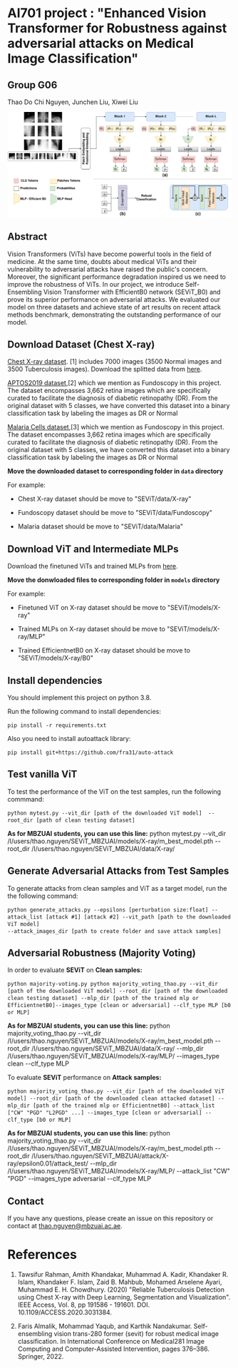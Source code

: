 # AI701 project : "Enhanced Vision Transformer for Robustness against adversarial attacks on Medical Image Classification"

## Group G06

Thao Do Chi Nguyen, Junchen Liu, Xiwei Liu

![Method](Figures/Method.jpg)

## Abstract 
Vision Transformers (ViTs) have become powerful tools in the field of medicine. At the same time, doubts about medical ViTs and their vulnerability to adversarial attacks have raised the public's concern. Moreover, the significant performance degradation inspired us we need to improve the robustness of ViTs. In our project, we introduce Self-Ensembling Vision Transformer with EfficientB0 network (SEViT_B0) and prove its superior performance on adversarial attacks. We evaluated our model on three datasets and achieve state of art results on recent attack methods benchmark, demonstrating the outstanding performance of our model.

## Download Dataset (Chest X-ray)
[Chest X-ray dataset](https://www.kaggle.com/datasets/tawsifurrahman/tuberculosis-tb-chest-xray-dataset).
[1] includes 7000 images (3500 Normal images and 3500 Tuberculosis images). Download the splitted data from [here](https://drive.google.com/drive/folders/1XmdB37YowEHQTak2rU2iqyzHK8WBF7pO?usp=sharing). 

[APTOS2019 dataset](https://www.kaggle.com/c/aptos2019-blindness-detection/data),[2] which we mention as Fundoscopy in this project. The dataset encompasses 3,662 retina images which are specifically curated to facilitate the diagnosis of diabetic retinopathy (DR). From the original dataset with 5 classes, we have converted this dataset into a binary classification task by labeling the images as DR or Normal

[Malaria Cells dataset](https://www.kaggle.com/datasets/iarunava/cell-images-for-detecting-malaria),[3] which we mention as Fundoscopy in this project. The dataset encompasses 3,662 retina images which are specifically curated to facilitate the diagnosis of diabetic retinopathy (DR). From the original dataset with 5 classes, we have converted this dataset into a binary classification task by labeling the images as DR or Normal

**Move the downloaded dataset to corresponding folder in `data` directory**

For example: 

* Chest X-ray dataset should be move to "SEViT/data/X-ray"

* Fundoscopy dataset should be move to "SEViT/data/Fundoscopy"

* Malaria dataset should be move to "SEViT/data/Malaria"

## Download ViT and Intermediate MLPs
Download the finetuned ViTs and trained MLPs from [here](https://mbzuaiac-my.sharepoint.com/:f:/g/personal/thao_nguyen_mbzuai_ac_ae/EtOu8cFJ_6pIsQ2rdAjr7rMBjhVE1mm9SUMPXCGmcTUavw?e=3MHQdD). 

**Move the donwloaded files to corresponding folder in `models` directory**

For example: 
* Finetuned ViT on X-ray dataset should be move to "SEViT/models/X-ray"

* Trained MLPs on X-ray dataset should be move to "SEViT/models/X-ray/MLP"

* Trained EfficientnetB0 on X-ray dataset should be move to "SEViT/models/X-ray/B0"

## Install dependencies
You should implement this project on python 3.8.

Run the following command to install dependencies: 

```
pip install -r requirements.txt
```

Also you need to install autoattack library:

```
pip install git+https://github.com/fra31/auto-attack
```
## Test vanilla ViT 
To test the performance of the ViT on the test samples, run the following commmand: 

```
python mytest.py --vit_dir [path of the downloaded ViT model]  --root_dir [path of clean testing dataset]

````

**As for MBZUAI students, you can use this line:**  python mytest.py --vit_dir /l/users/thao.nguyen/SEViT_MBZUAI/models/X-ray/m_best_model.pth  --root_dir /l/users/thao.nguyen/SEViT_MBZUAI/data/X-ray/

## Generate Adversarial Attacks from Test Samples
To generate attacks from clean samples and ViT as a target model, run the the following command: 

```
python generate_attacks.py --epsilons [perturbation size:float] --attack_list [attack #1] [attack #2] --vit_path [path to the downloaded ViT model]  
--attack_images_dir [path to create folder and save attack samples]
```

## Adversarial Robustness (Majority Voting)
In order to evaluate **SEViT** on **Clean samples:** 

```
python majority-voting.py python majority_voting_thao.py --vit_dir [path of the downloaded ViT model] --root_dir [path of the downloaded clean testing dataset] --mlp_dir [path of the trained mlp or EfficientnetB0]--images_type [clean or adversarial] --clf_type MLP [b0 or MLP]
```

**As for MBZUAI students, you can use this line:** python majority_voting_thao.py --vit_dir /l/users/thao.nguyen/SEViT_MBZUAI/models/X-ray/m_best_model.pth --root_dir /l/users/thao.nguyen/SEViT_MBZUAI/data/X-ray/ --mlp_dir /l/users/thao.nguyen/SEViT_MBZUAI/models/X-ray/MLP/ --images_type clean --clf_type MLP

To evaluate **SEViT** performance on **Attack samples:**

```
python majority_voting_thao.py --vit_dir [path of the downloaded ViT model] --root_dir [path of the downloaded clean attacked dataset] --mlp_dir [path of the trained mlp or EfficientnetB0] --attack_list ["CW" "PGD" "L2PGD" ...] --images_type [clean or adversarial] --clf_type [b0 or MLP]
```

**As for MBZUAI students, you can use this line:**  python majority_voting_thao.py --vit_dir /l/users/thao.nguyen/SEViT_MBZUAI/models/X-ray/m_best_model.pth --root_dir /l/users/thao.nguyen/SEViT_MBZUAI/attack/X-ray/epsilon0.01/attack_test/ --mlp_dir /l/users/thao.nguyen/SEViT_MBZUAI/models/X-ray/MLP/ --attack_list "CW" "PGD" --images_type adversarial --clf_type MLP

## Contact
If you have any questions, please create an issue on this repository or contact at thao.nguyen@mbzuai.ac.ae.

# References
1. Tawsifur Rahman, Amith Khandakar, Muhammad A. Kadir, Khandaker R. Islam, Khandaker F. Islam, Zaid B. Mahbub, Mohamed Arselene Ayari, Muhammad E. H. Chowdhury. (2020) "Reliable Tuberculosis Detection using Chest X-ray with Deep Learning, Segmentation and Visualization". IEEE Access, Vol. 8, pp 191586 - 191601. DOI. 10.1109/ACCESS.2020.3031384.

2. Faris Almalik, Mohammad Yaqub, and Karthik Nandakumar. Self-ensembling vision trans-280 former (sevit) for robust medical image classification. In International Conference on Medical281 Image Computing and Computer-Assisted Intervention, pages 376–386. Springer, 2022.
